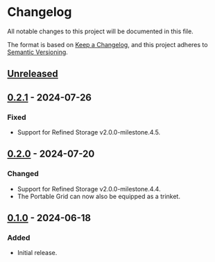 # Changelog

All notable changes to this project will be documented in this file.

The format is based on [Keep a Changelog](https://keepachangelog.com/en/1.0.0/), and this project adheres
to [Semantic Versioning](https://semver.org/spec/v2.0.0.html).

## [Unreleased]

## [0.2.1] - 2024-07-26

### Fixed

-   Support for Refined Storage v2.0.0-milestone.4.5.

## [0.2.0] - 2024-07-20

### Changed

-   Support for Refined Storage v2.0.0-milestone.4.4.
-   The Portable Grid can now also be equipped as a trinket.

## [0.1.0] - 2024-06-18

### Added

-   Initial release.

[Unreleased]: https://github.com/refinedmods/refinedstorage-trinkets-integration/compare/v0.2.1...HEAD

[0.2.1]: https://github.com/refinedmods/refinedstorage-trinkets-integration/compare/v0.2.0...v0.2.1

[0.2.0]: https://github.com/refinedmods/refinedstorage-trinkets-integration/compare/v0.1.0...v0.2.0

[0.1.0]: https://github.com/refinedmods/refinedstorage-trinkets-integration/compare/d7be9c1c8ca55cdff8c09b314e1f0f423c9462d3...v0.1.0
